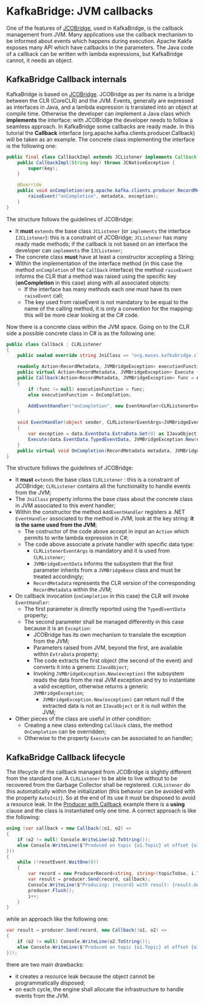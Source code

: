 # KafkaBridge: JVM callbacks

One of the features of [JCOBridge](https://www.jcobridge.com/), used in KafkaBridge, is the callback management from JVM.
Many applications use the callback mechanism to be informed about events which happens during execution.
Apache Kakfa exposes many API which have callbacks in the parameters.
The Java code of a callback can be written with lambda expressions, but KafkaBridge cannot, it needs an object.

## KafkaBridge Callback internals

KafkaBridge is based on [JCOBridge](https://www.jcobridge.com/). JCOBridge as per its name is a bridge between the CLR (CoreCLR) and the JVM.
Events, generally are expressed as interfaces in Java, and a lambda expression is translated into an object at compile time. Otherwise the developer can implement a Java class which **implements** the interface: with JCOBridge the developer needs to follow a seamless approach.
In KafkaBridge some callbacks are ready made. In this tutorial the **Callback** interface (org.apache.kafka.clients.producer.Callback) will be taken as an example.
The concrete class implementing the interface is the following one:

```java
public final class CallbackImpl extends JCListener implements Callback {
    public CallbackImpl(String key) throws JCNativeException {
        super(key);
    }

    @Override
    public void onCompletion(org.apache.kafka.clients.producer.RecordMetadata metadata, Exception exception) {
        raiseEvent("onCompletion", metadata, exception);
    }
}
```

The structure follows the guidelines of JCOBridge:
* It **must** `extends` the base class `JCListener` (or `implements` the interface `IJCListener`): this is a constraint of JCOBridge; `JCListener` has many ready made methods; if the callback is not based on an interface the developer can `implements` the `IJCListener`;
* The concrete class **must** have at least a constructor accepting a String;
* Within the implementation of the interface method (in this case the method `onCompletion` of the `Callback` interface) the method `raiseEvent` informs the CLR that a method was raised using the specific key (**onCompletion** in this case) along with all associated objects:
  * If the interface has many methods each one must have its own `raiseEvent` call;
  * The key used from raiseEvent is not mandatory to be equal to the name of the calling method, it is only a convention for the mapping: this will be more clear looking at the C# code.

Now there is a concrete class within the JVM space. 
Going on to the CLR side a possible concrete class in C# is as the following one:

```c#
public class Callback : CLRListener
{
	public sealed override string JniClass => "org.mases.kafkabridge.clients.producer.CallbackImpl";

	readonly Action<RecordMetadata, JVMBridgeException> executionFunction = null;
	public virtual Action<RecordMetadata, JVMBridgeException> Execute { get { return executionFunction; } }
	public Callback(Action<RecordMetadata, JVMBridgeException> func = null)
	{
		if (func != null) executionFunction = func;
		else executionFunction = OnCompletion;

		AddEventHandler("onCompletion", new EventHandler<CLRListenerEventArgs<JVMBridgeEventData<RecordMetadata>>>(EventHandler));
	}

	void EventHandler(object sender, CLRListenerEventArgs<JVMBridgeEventData<RecordMetadata>> data)
	{
		var exception = data.EventData.ExtraData.Get(0) as IJavaObject;
		Execute(data.EventData.TypedEventData, JVMBridgeException.New(exception));
	}
	public virtual void OnCompletion(RecordMetadata metadata, JVMBridgeException exception) { }
}
```

The structure follows the guidelines of JCOBridge:
* It **must** `extends` the base class `CLRListener` : this is a constraint of JCOBridge; `CLRListener` contains all the functionality to handle events from the JVM;
* The `JniClass` property informs the base class about the concrete class in JVM associated to this event handler;
* Within the constructor the method `AddEventHandler` registers a .NET `EventHandler` associated to the method in JVM; look at the key string: **it is the same used from the JVM**;
  * The costructor of the code above accept in input an `Action` which permits to write lambda expression in C#;
  * The code above associate a private handler with specific data type:
    * `CLRListenerEventArgs` is mandatory and it is used from `CLRListener`;
    * `JVMBridgeEventData` informs the subsystem that the first parameter inherits from a `JVMBridgeBase` class and must be treated accordingly;
    * `RecordMetadata` represents the CLR version of the corresponding `RecordMetadata` within the JVM;
* On callback invocation (`onCompletion` in this case) the CLR will invoke `EventHandler`:
  * The first parameter is directly reported using the `TypedEventData` property;
  * The second parameter shall be managed differently in this case because it is an `Exception`:
    * JCOBridge has its own mechanism to translate the exception from the JVM;
	* Parameters raised from JVM, beyond the first, are available within `ExtraData` property;
	* The code extracts the first object (the second of the event) and converts it into a generic `IJavaObject`;
	* Invoking `JVMBridgeException.New(exception)` the subsystem reads the data from the real JVM exception and try to instantiate a valid exception, otherwise returns a generic `JVMBridgeException`;
	  * `JVMBridgeException.New(exception)` can return null if the extracted data is not an `IJavaObject` or it is null within the JVM;
* Other pieces of the class are useful in other condition:
  * Creating a new class extending `Callback` class, the method `OnCompletion` can be overridden;
  * Otherwise to the property `Execute` can be associated to an handler;
    	
## KafkaBridge Callback lifecycle

The lifecycle of the callback managed from JCOBridge is slightly different from the standard one.
A `CLRListener` to be able to live without to be recovered from the Garbage Collector shall be registered. `CLRListener` do this automatically within the initialization (this behavior can be avoided with the property `AutoInit`).
So at the end of its use it must be disposed to avoid a resource leak. In the [Producer with Callback](usage.md) example there is a **using** clause and the class is instantiated only one time.
A correct approach is like the following:

```c#
using (var callback = new Callback((o1, o2) =>
{
	if (o2 != null) Console.WriteLine(o2.ToString());
	else Console.WriteLine($"Produced on topic {o1.Topic} at offset {o1.Offset}");
}))
{
	while (!resetEvent.WaitOne(0))
	{
		var record = new ProducerRecord<string, string>(topicToUse, i.ToString(), i.ToString());
		var result = producer.Send(record, callback);
		Console.WriteLine($"Producing: {record} with result: {result.Get()}");
		producer.Flush();
		i++;
	}
}
```

while an approach like the following one: 

```c#
var result = producer.Send(record, new Callback((o1, o2) =>
{
	if (o2 != null) Console.WriteLine(o2.ToString());
	else Console.WriteLine($"Produced on topic {o1.Topic} at offset {o1.Offset}");
}));
```

there are two main drawbacks:
* it creates a resource leak because the object cannot be programmatically disposed;
* on each cycle, the engine shall allocate the infrastructure to handle events from the JVM.


 